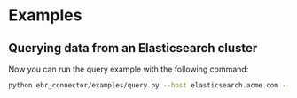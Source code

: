 # Examples

## Querying data from an Elasticsearch cluster

Now you can run the query example with the following command:

```bash
python ebr_connector/examples/query.py --host elasticsearch.acme.com --user $USER --index "your_index*" --cacert star.acme.com.bundle.pem
```
